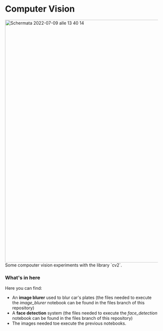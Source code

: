 # Computer Vision

<img width="800" alt="Schermata 2022-07-09 alle 13 40 14" src="https://user-images.githubusercontent.com/91341004/178104078-5df3dd60-b739-49b5-b7f3-91fbefde87ec.png">
Some compouter vision experiments with the library `cv2`. 

### What's in here
Here you can find:
- An **image blurer** used to blur car's plates (the files needed to execute the *image_blurer* notebook can be found in the files branch of this repository)
- A **face detection** system (the files needed to execute the *face_detection* notebook can be found in the files branch of this repository)
- The images needed toe execute the previous notebooks.

